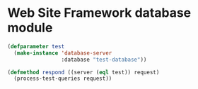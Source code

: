 Web Site Framework database module
==================================

```cl
(defparameter test
  (make-instance 'database-server
                 :database "test-database"))

(defmethod respond ((server (eql test)) request)
  (process-test-queries request))
```
